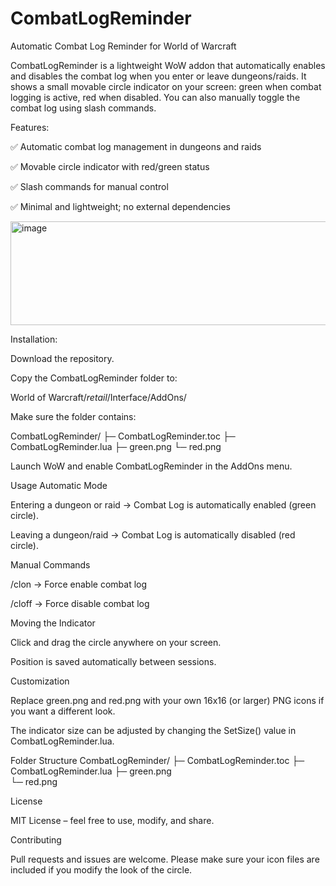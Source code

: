 # CombatLogReminder
Automatic Combat Log Reminder for World of Warcraft

CombatLogReminder is a lightweight WoW addon that automatically enables and disables the combat log when you enter or leave dungeons/raids. It shows a small movable circle indicator on your screen: green when combat logging is active, red when disabled.
You can also manually toggle the combat log using slash commands.

Features:

✅ Automatic combat log management in dungeons and raids

✅ Movable circle indicator with red/green status

✅ Slash commands for manual control

✅ Minimal and lightweight; no external dependencies

<img width="922" height="166" alt="image" src="https://github.com/user-attachments/assets/5e0a783d-65a8-4d1f-a60f-265fc760e713" />

Installation:

Download the repository.

Copy the CombatLogReminder folder to:

World of Warcraft/_retail_/Interface/AddOns/


Make sure the folder contains:

CombatLogReminder/
 ├─ CombatLogReminder.toc
 ├─ CombatLogReminder.lua
 ├─ green.png
 └─ red.png


Launch WoW and enable CombatLogReminder in the AddOns menu.

Usage
Automatic Mode

Entering a dungeon or raid → Combat Log is automatically enabled (green circle).

Leaving a dungeon/raid → Combat Log is automatically disabled (red circle).

Manual Commands

/clon → Force enable combat log

/cloff → Force disable combat log

Moving the Indicator

Click and drag the circle anywhere on your screen.

Position is saved automatically between sessions.

Customization

Replace green.png and red.png with your own 16x16 (or larger) PNG icons if you want a different look.

The indicator size can be adjusted by changing the SetSize() value in CombatLogReminder.lua.

Folder Structure
CombatLogReminder/
 ├─ CombatLogReminder.toc
 ├─ CombatLogReminder.lua
 ├─ green.png    
 └─ red.png

License

MIT License – feel free to use, modify, and share.

Contributing

Pull requests and issues are welcome. Please make sure your icon files are included if you modify the look of the circle.
